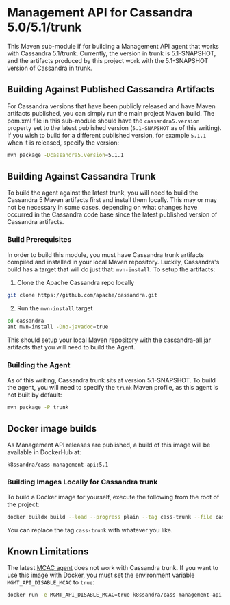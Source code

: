 # Management API for Cassandra 5.0/5.1/trunk

This Maven sub-module if for building a Management API agent that works with Cassandra 5.1/trunk. Currently,
the version in trunk is 5.1-SNAPSHOT, and the artifacts produced by this project work with the 5.1-SNAPSHOT
version of Cassandra in trunk.

## Building Against Published Cassandra Artifacts

For Cassandra versions that have been publicly released and have Maven artifacts published, you can simply run
the main project Maven build. The pom.xml file in this sub-module should have the `cassandra5.version` property
set to the latest published version (`5.1-SNAPSHOT` as of this writing). If you wish to build for a different
published version, for example `5.1.1` when it is released, specify the version:

```sh
mvn package -Dcassandra5.version=5.1.1
```

## Building Against Cassandra Trunk

To build the agent against the latest trunk, you will need to build the Cassandra 5 Maven artifacts first and
install them locally. This may or may not be necessary in some cases, depending on what changes have occurred
in the Cassandra code base since the latest published version of Cassandra artifacts.

### Build Prerequisites

In order to build this module, you must have Cassandra trunk artifacts compiled and installed in your
local Maven repository. Luckily, Cassandra's build has a target that will do just that: `mvn-install`.
To setup the artifacts:

1. Clone the Apache Cassandra repo locally

```sh
git clone https://github.com/apache/cassandra.git
```

2. Run the `mvn-install` target

```sh
cd cassandra
ant mvn-install -Dno-javadoc=true
```

This should setup your local Maven repository with the cassandra-all.jar artifacts that you will need to build the Agent.

### Building the Agent

As of this writing, Cassandra trunk sits at version 5.1-SNAPSHOT. To build the agent, you will need to specify the `trunk`
Maven profile, as this agent is not built by default:

```sh
mvn package -P trunk
```

## Docker image builds

As Management API releases are published, a build of this image will be available in DockerHub at:

    k8ssandra/cass-management-api:5.1

### Building Images Locally for Cassandra trunk

To build a Docker image for yourself, execute the following from the root of the project:

```sh
docker buildx build --load --progress plain --tag cass-trunk --file cassandra-trunk/Dockerfile.ubi --target cassandra --platform linux/amd64 .
```

You can replace the tag `cass-trunk` with whatever you like.

## Known Limitations

The latest [MCAC agent](https://github.com/datastax/metric-collector-for-apache-cassandra) does not work with Cassandra trunk.
If you want to use this image with Docker, you must set the environment variable `MGMT_API_DISABLE_MCAC` to `true`:

```sh
docker run -e MGMT_API_DISABLE_MCAC=true k8ssandra/cass-management-api:5.1
```

